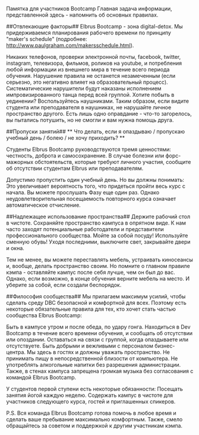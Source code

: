 Памятка для участников Bootcamp 
Главная задача информации, представленной здесь - напомнить об основных правилах. 

##Отвлекающие факторы##
Elbrus Bootcamp - зона digital-detox. Мы придерживаемся планирования рабочего времени по принципу "maker's schedule" (подробнее: http://www.paulgraham.com/makersschedule.html).


Никаких телефонов, проверки электронной почты, facebook, twitter, instagram, телевизора, фильмов, роликов на youtube, и потребления любой информации из внешнего мира в течение всего периода обучения. 
Нарушение правила не останется незамеченным (если серьезно, это негативно влияет на образовательный процесс). Систематические нарушители будут наказаны исполнением импровизированного танца перед всей группой.
Хотите побыть в уединении? Воспользуйтесь наушниками. Таким образом, если видите студента или преподавателя в наушниках, не нарушайте личное пространство другого. Есть лишь одно оправдание - что-то загорелось, вы пытались потушить, но не смогли и вам нужна помощь друга. 


##Пропуски занятий##
** Что делать, если я опаздываю / пропускаю учебный день / 
болею / не хочу приходить? **


Студенты Elbrus Bootcamp руководствуются тремя ценностями: честность, доброта и самосохранение. В случае болезни или форс-мажорных обстоятельств, которые требуют личного участия, сообщите об отсутствии студентам Elbrus или преподавателям.

Допустимо пропустить один учебный день. Но вы должны понимать:
Это увеличивает вероятность того, что придеться пройти весь курс с начала.
Вы можете прослушать Фазу еще один раз. Однако неудовлетворительная посещаемость повторного курса означает автоматическое отчисление.



##Надлежащее использование пространства##
Держите рабочий стол в чистоте.
Сохраняйте пространство кампуса в опрятном виде. К нам часто заходят потенциальные работодатели и представители профессионального сообщества.
Мойте за собой посуду!
Используйте сменную обувь!
Уходя последними, выключите свет, закрывайте двери и окна.

Тем не менее, вы можете переставлять мебель, устраивать киносеансы и, вообще, делать пространство своим. Но помните о главном правиле кэмпа - оставляйте кампус после себя лучше, чем он был до вас. Однако, если возможно, в конце обучения верните мебель на место. И уберите за собой, если создали беспорядок.



##Философия сообщества##
Мы прилагаем максимум усилий, чтобы сделать среду DBC безопасной и комфортной для всех. Поэтому есть некоторые обязательные правила для тех, кто хочет стать частью сообщества Elbrus Bootcamp:


Быть в кампусе утром и после обеда, по удару гонга.
Находиться в Dev Bootcamp в течение всего времени обучения, и сообщать об отсутствии или опоздании.
Оставаться на связи с группой, когда опаздываете или отсутствуете.
Быть добрыми и вежливыми с персоналом бизнес-центра. Мы здесь в гостях и должны уважать пространство.
Не принимать пищу в непосредственной близости от компьютера.
Не употреблять алкогольные напитки без разрешения администрации.
Также, в стенах кампуса запрещена громкая музыка без согласования с командой Elbrus Bootcamp.

У студентов первой ступени есть некоторые обязанности:
Посещать занятия йогой каждую неделю.
Содержать кампус в чистоте для участников следующего курса, гостей и приглашенных спикеров.

P.S. Вся команда Elbrus Bootcamp готова помочь в любое время и сделать ваше пребывание максимально комфортным. Также, смело обращайтесь за советом и поддержкой к другим участникам кэмпа.
